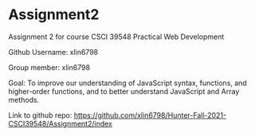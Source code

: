 # Assignment2
Assignment 2 for course CSCI 39548 Practical Web Development

Github Username: xlin6798

Group member: xlin6798

Goal: To improve our understanding of JavaScript syntax, functions, and higher-order functions, and to better understand JavaScript and Array methods.

Link to github repo: https://github.com/xlin6798/Hunter-Fall-2021-CSCI39548/Assignment2/index